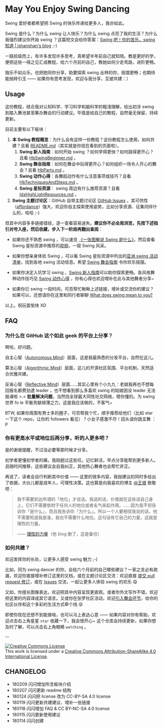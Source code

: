 # May You Enjoy Swing Dancing


Swing 爱好者都希望把 Swing 的快乐传递给更多人，我亦如此。

Swing 是什么？为什么 swing 让人快乐？为什么 swing 点亮了我的生活？为什么我强烈建议你开始 swing ？这篇短文会给你答案：[Swing 吧！你的苦乐，swing 知道 | ishanshan's blog](https://ishanshan.im/selfedu/YouNeedSwing.html) ;-)

一路拾级而上，有许多发现许多思考，真希望半年前自己就知晓。教是更好的学，便把这些一得之见汇成教程，给六个月前的自己，教她如何少走弯路，进阶更畅。

独乐不如众乐，也把她同你分享，助要探索 swing 丛林的你，摇摆更畅；也期待能抛砖引玉 —— 如果你有思考发现，欢迎与我分享，互塑共建：）

## Usage

这份教程，结合我对认知科学、学习科学和脑科学的粗浅理解，给出初涉 swing 到踏入舞池甚至筹办舞会的行动建议。毕竟是给自己的教程，自然毫无保留，持续更新。

目前主要有以下板块：

1. **本 Swing 教程概览**：为什么会有这样一份教程？这份教程怎么使用，如何共建？且看 [README.md](README.md)（其实就是你现在看到的页面啦）。
	1. **Swing 新人指南**：如何开始 swing ？如何学得更快？如何跳得更开心？且看 [HbSwingBeginner.md](HbSwingBeginner.md) 。
	2. **Swing 舞会指南**：如何在舞会中玩得更开心？如何组织一场令人开心的舞会？且看 [HbParty.md](HbParty.md) 。
	3. **Swing 动作心得**：各舞蹈动作有什么注意事项或技巧？且看 [HbTechniquesAndSteps.md](HbTechniquesAndSteps.md) 。
	4. **Swing 星标资源**： swing 周边有什么推荐资源？且看 [IdxHighLightResources.md](IdxHighLightResources.md) 。
6. **Swing 主题讨论区**：GitHub 自带主题讨论区 [GitHub Issues](https://github.com/ishanshan//issues) ，其可供性（[affordance](https://en.wikipedia.org/wiki/Affordance)）强大，欢迎你自主探索使用姿势，比如分享资源、征集同伴什么的，哈哈 ;-)

但其中内容多多链接错综，逐一查看容易迷失。**建议你不必全局浏览，先按下述指引对号入座，然后收藏，步入下一阶段再翻出查阅**：

- 如果你还不熟悉 swing ，可以速览 [《一张图解说 Swing 是什么》](https://mp.weixin.qq.com/s?__biz=MjM5NTc0MzQ2Mw==&mid=202195199&idx=1&sn=6b68caf9d6038cd4067e6c17d4c9bed6&mpshare=1&scene=1&srcid=0113K49dXcqaWaqx8aFvelbq#rd)，然后查看 Swing 星标资源中推荐的[视频](https://github.com/ishanshan/EnjoySwingDancing/blob/master/IdxHighLightResources.md#swing-dancing-%E6%98%9F%E6%A0%87%E8%B5%84%E6%BA%90)，一窥 Swing 风采。

- 如果你想亲身体验 Swing ，可以看 Swing 星标资源中列出的[亚洲 swing 活动清单](https://github.com/ishanshan/EnjoySwingDancing/blob/master/IdxHighLightResources.md#swing-%E5%91%A8%E8%BE%B9)，找到各地 swing 活动信息。希望 [Swing 舞会指南](HbParty.md) 令你欢乐摇摆。

- 如果你决定入坑学习 swing ，[Swing 新人指南](HbSwingBeginner.md)可以助你探索更畅。各风格舞种动作技巧见 [Swing 动作心得](HbTechniquesAndSteps.md) ，你有心得也欢迎增补在此与其他舞者分享~

- 如果你已 swing 一段时间，可否帮忙瞅瞅上述链接，增补或交流你的建议？如果可以，还想请你在这里和同行者聊聊 [What does swing mean to you?](https://github.com/ishanshan/EnjoySwingDancing/issues/2)  

以上。祝玩耍愉快 XD

## FAQ

### 为什么在 GitHub 这个如此 geek 的平台上分享？

啊哈，好问题。

自主心智（[Autonomous Mind](http://www.keithstanovich.com/Site/Research_on_Reasoning_files/Stanovich_Two_MInds.pdf)）层面，这是我最熟悉的分发平台，自然在这儿。

算法心智（[Algorithmic Mind](http://www.keithstanovich.com/Site/Research_on_Reasoning_files/Stanovich_Two_MInds.pdf)）层面，这儿的开源社区氛围、平台机制，天然适合优雅共建。

反省心智（[Reflective Mind](http://www.keithstanovich.com/Site/Research_on_Reasoning_files/Stanovich_Two_MInds.pdf)）层面……其实心里有个小九九：老娘我再也不想每回报名都费劲逮 leader ，也不想看到那么多喜欢 swing 的姑娘因没 leader 无法报课啦 >.< **批量解决问题**，当然找全球最大同性社交网络，嗯你懂的。为 swing 世界 fo le 平衡贡献绵薄之力，这是我应该做的，不客气~

BTW, 如果你周围有男士多的圈子，可否帮我个忙，顺手推荐给他们（比如 star 一下这个 repo，让你的 followers 看见）？小女子感激不尽！回头请你跳支舞 ：P

### 你有更高水平或地位后再分享，听的人更多吧？

是的谢谢提醒，不过没必要等那时候才分享。

初学者更懂初学者的痛，我刚趟过这些坑，记忆鲜活，早点分享能帮到更多新人。且随时间推移，这些建议会自我纠正，其他热心舞者也会帮忙斧正。

再说了，读者会自行判断其中价值 —— 这里的很多内容，我抛建议的同时多给出了依据，大伙儿都是成年人，可理性决策。这也算是向我喜欢的博主 [@王垠](https://github.com/yinwang0) 致敬吧：

> 我不需要到达所谓的「地位」才说话。我说的话，价值就在这些话自己身上，它们不需要依附于任何人的地位或者名气来起作用。……因为我不但告诉你「是什么」，而且我告诉你「为什么」。所以一个人要相信我说的话，他不需要知道我是谁，我也不需要什么地位。这句话有它自己的力量，这就是理性的力量。
> 
> —— [理性的力量](http://web.archive.org/web/20171216175507/http://www.yinwang.org/blog-cn/2017/11/01/power-of-reasoning)（他 blog 删了，这是备份）


### 如何共建？

欢迎发挥你的长处，让更多人感受 swing 魅力 ;-)

比如，同为 swing dancer 的你，会给六个月前的自己哪些建议？一家之言必有疏漏，欢迎你直接增补修订这里的文档，或在主题讨论区交流：欢迎直接 [提交 pull request 修订](https://guides.github.com/activities/forking/#making-changes)，或在 [Issues](https://github.com/ishanshan/EnjoySwingDancing/issues) 交流，一起让更多人体验 swing 的欢乐 😋

又如，你擅长图像表达，欢迎把其中内容呈现更直观。或者你外文写作不错，欢迎把这里的内容译成其它语言。又或你在张罗社区活动，欢迎[引入舞会环节](https://github.com/ishanshan/EnjoySwingDancing/blob/master/HbParty.md#%E7%BB%84%E7%BB%87%E8%88%9E%E4%BC%9A)，给你的社区伙伴和这个多彩的生活方式牵个线 😝

即使你现在还想不到能做啥，也可以马上表达心意 —— 如果内容对你有帮助，欢迎点击右上角星星 `star` 收藏一下，我会很开心~ 这个仓库会持续更新，如果你想及时了解，可以点击右上角眼睛 `watching` 。

--

<a rel="license" href="http://creativecommons.org/licenses/by-sa/4.0/"><img alt="Creative Commons License" style="border-width:0" src="https://i.creativecommons.org/l/by-sa/4.0/88x31.png" /></a><br />This work is licensed under a <a rel="license" href="http://creativecommons.org/licenses/by-sa/4.0/">Creative Commons Attribution-ShareAlike 4.0 International License</a>.

## CHANGELOG 

- 180209 闪闪增加所含板块介绍
- 180207 闪闪更新 readme 结构
- 180124 闪闪把 license 改为 CC-BY-SA 4.0 license
- 180119 闪闪更新共建建议、增补一些链接
- 180118 闪闪增加 FAQ & CC BY-NC-SA 4.0 license
- 180115 闪闪更新使用建议
- 180114 闪闪创建


